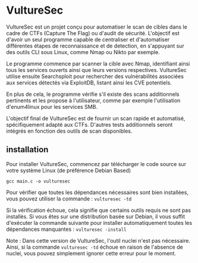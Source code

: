 # VultureSec

VultureSec est un projet conçu pour automatiser le scan de cibles dans le cadre de CTFs (Capture The Flag) ou d'audit de sécurité. L'objectif est d'avoir un seul programme capable de centraliser et d'automatiser différentes étapes de reconnaissance et de detection, en s'appuyant sur des outils CLI sous Linux, comme Nmap ou Nikto par exemple.

Le programme commence par scanner la cible avec Nmap, identifiant ainsi tous les services ouverts ainsi que leurs versions respectives. VultureSec utilise ensuite Searchsploit pour rechercher des vulnérabilités associées aux services détectés via ExploitDB, listant ainsi les CVE potentiels.

En plus de cela, le programme vérifie s'il existe des scans additionnels pertinents et les propose à l'utilisateur, comme par exemple l'utilisation d'enum4linux pour les services SMB.

L'objectif final de VultureSec est de fournir un scan rapide et automatisé, spécifiquement adapté aux CTFs. D'autres tests additionnels seront intégrés en fonction des outils de scan disponibles.


## installation

Pour installer VultureSec, commencez par télécharger le code source sur votre système Linux (de préférence Debian Based)

`gcc main.c -o vulturesec`

Pour vérifier que toutes les dépendances nécessaires sont bien installées, vous pouvez utiliser la commande : `vulturesec -td`

Si la vérification échoue, cela signifie que certains outils requis ne sont pas installés. Si vous êtes sur une distribution basée sur Debian, il vous suffit d'exécuter la commande suivante pour installer automatiquement toutes les dépendances manquantes : `vulturesec -install`

Note : Dans cette version de VultureSec, l'outil nuclei n'est pas nécessaire. Ainsi, si la commande `vulturesec -td` échoue en raison de l'absence de nuclei, vous pouvez simplement ignorer cette erreur pour le moment.
